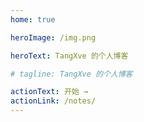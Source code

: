 ```yaml
---
home: true

heroImage: /img.png

heroText: TangXve 的个人博客

# tagline: TangXve 的个人博客

actionText: 开始 →
actionLink: /notes/
---
```


